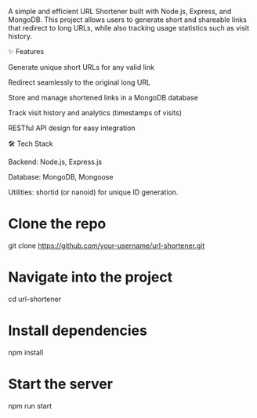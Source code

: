 A simple and efficient URL Shortener built with Node.js, Express, and MongoDB.
This project allows users to generate short and shareable links that redirect to long URLs, while also tracking usage statistics such as visit history.

✨ Features

Generate unique short URLs for any valid link

Redirect seamlessly to the original long URL

Store and manage shortened links in a MongoDB database

Track visit history and analytics (timestamps of visits)

RESTful API design for easy integration

🛠️ Tech Stack

Backend: Node.js, Express.js

Database: MongoDB, Mongoose

Utilities: shortid (or nanoid) for unique ID generation.


# Clone the repo
git clone https://github.com/your-username/url-shortener.git

# Navigate into the project
cd url-shortener

# Install dependencies
npm install

# Start the server
npm run start
